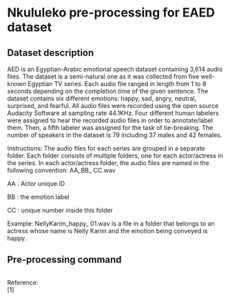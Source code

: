 # Nkululeko pre-processing for EAED dataset

## Dataset description

AED is an Egyptian-Arabic emotional speech dataset containing 3,614 audio files. The dataset is a semi-natural one as it was collected from five well-known Egyptian TV series. Each audio file ranged in length from 1 to 8 seconds depending on the completion time of the given sentence. The dataset contains six different emotions: happy, sad, angry, neutral, surprised, and fearful. All audio files were recorded using the open source Audacity Software at sampling rate 44.1KHz. Four different human labelers were assigned to hear the recorded audio files in order to annotate/label them. Then, a fifth labeler was assigned for the task of tie-breaking. The number of speakers in the dataset is 79 including 37 males and 42 females.

Instructions:
The audio files for each series are grouped in a separate folder. Each folder consists of multiple folders, one for each actor/actress in the series. In each actor/actress folder, the audio files are named in the following convention: AA_BB_ CC.wav

AA : Actor unique ID

BB : the emotion label

CC : unique number inside this folder

Example: NellyKarim_happy_ 01.wav is a file in a folder that belongs to an actress whose name is Nelly Karim and the emotion being conveyed is happy.

## Pre-processing command

```bash
```

Reference:  
[1]  
